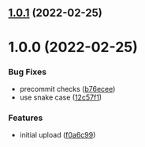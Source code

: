 ## [1.0.1](https://github.com/longviewsystems/terrafrom-azurerm-key-vault/compare/1.0.0...1.0.1) (2022-02-25)

# 1.0.0 (2022-02-25)


### Bug Fixes

* precommit checks ([b76ecee](https://github.com/longviewsystems/terrafrom-azurerm-key-vault/commit/b76ecee4a5034f5e00f0fad6fd2261cd1f242f61))
* use snake case ([12c57f1](https://github.com/longviewsystems/terrafrom-azurerm-key-vault/commit/12c57f10406491ab04c6f94e140acbeb5ee9f5ea))


### Features

* initial upload ([f0a6c99](https://github.com/longviewsystems/terrafrom-azurerm-key-vault/commit/f0a6c99ae94b64d13e71e3ca7d3c71f0e31bcc40))
